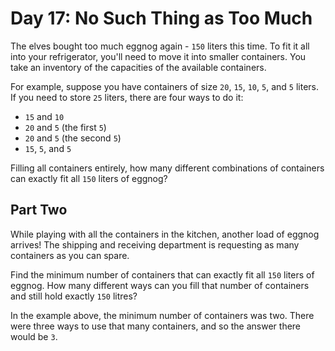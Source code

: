 # Day 17: No Such Thing as Too Much

The elves bought too much eggnog again - `150` liters this time. To fit it all
into your refrigerator, you'll need to move it into smaller containers. You take
an inventory of the capacities of the available containers.

For example, suppose you have containers of size `20`, `15`, `10`, `5`, and `5`
liters. If you need to store `25` liters, there are four ways to do it:

- `15` and `10`
- `20` and `5` (the first `5`)
- `20` and `5` (the second `5`)
- `15`, `5`, and `5`

Filling all containers entirely, how many different combinations of containers
can exactly fit all `150` liters of eggnog?

## Part Two

While playing with all the containers in the kitchen, another load of eggnog
arrives! The shipping and receiving department is requesting as many containers
as you can spare.

Find the minimum number of containers that can exactly fit all `150` liters of
eggnog. How many different ways can you fill that number of containers and still
hold exactly `150` litres?

In the example above, the minimum number of containers was two. There were three
ways to use that many containers, and so the answer there would be `3`.
